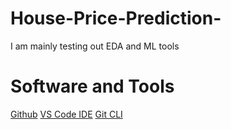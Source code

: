 # House-Price-Prediction-
I am mainly testing out EDA and ML tools

# Software and Tools
[Github](https://github.com/)
[VS Code IDE](https://code.visualstudio.com/)
[Git CLI](https://git-scm.com/book/en/v2/Getting-Started-The-Command-Line)
